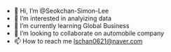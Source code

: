 - 👋 Hi, I’m @Seokchan-Simon-Lee
- 👀 I’m interested in analyizing data
- 🌱 I’m currently learning Global Business
- 💞️ I’m looking to collaborate on automobile company
- 📫 How to reach me lschan0621@naver.com

<!---
Seokchan-Simon-Lee/Seokchan-Simon-Lee is a ✨ special ✨ repository because its `README.md` (this file) appears on your GitHub profile.
You can click the Preview link to take a look at your changes.
--->
